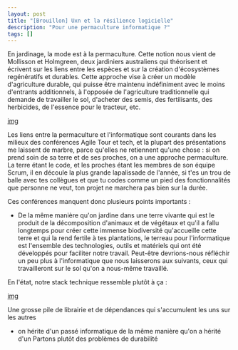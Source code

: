 ```yaml
---
layout: post
title: "[Brouillon] Uxn et la résilience logicielle"
description: "Pour une permaculture informatique ?"
tags: []
---
```


En jardinage, la mode est à la permaculture. Cette notion nous vient de Mollisson et Holmgreen, deux jardiniers australiens
qui théorisent et écrivent sur les liens entre les espèces et sur la création d'écosystèmes regénératifs et durables. 
Cette approche vise à créer un modèle d'agriculture durable, qui puisse être maintenu indéfiniment avec le moins d'entrants
additionnels, à l'opposée de l'agriculture traditionnelle qui demande de travailler le sol, d'acheter des semis, des fertilisants, des herbicides, 
de l'essence pour le tracteur, etc.

[img](../images/arrosoir_octo.png)

Les liens entre la permaculture et l'informatique sont courants dans les milieux des conférences Agile Tour et tech,
et la plupart des présentations me laissent de marbre, parce qu'elles ne retiennent qu'une chose : si on prend soin de sa terre et de 
ses proches, on a une approche permaculture. La terre étant le code, et les proches étant les membres de son équipe Scrum,
il en découle la plus grande lapalissade de l'année, si t'es un trou de balle avec tes collègues et que tu codes
comme un pied des fonctionnalités que personne ne veut, ton projet ne marchera pas bien sur la durée.  

Ces conférences manquent donc plusieurs points importants :

* De la même manière qu'on jardine dans une terre vivante qui est le produit de la décomposition
d'animaux et de végétaux et qu'il a fallu longtemps pour créer cette immense biodiversité qu'accueille 
cette terre et qui la rend fertile à tes plantations, le terreau pour l'informatique est l'ensemble des 
technologies, outils et matériels qui ont été développés pour faciliter notre travail. Peut-être
devrions-nous réfléchir un peu plus à l'informatique que nous laisserons aux suivants, ceux qui travailleront sur le sol
qu'on a nous-même travaillé. 

En l'état, notre stack technique ressemble plutôt à ça :

[img](../images/random_project_kxcd.png)

Une grosse pile de librairie et de dépendances qui s'accumulent les uns sur les autres


* on hérite d'un passé informatique de la même manière qu'on a hérité d'un 
Partons plutôt des problèmes de durabilité
